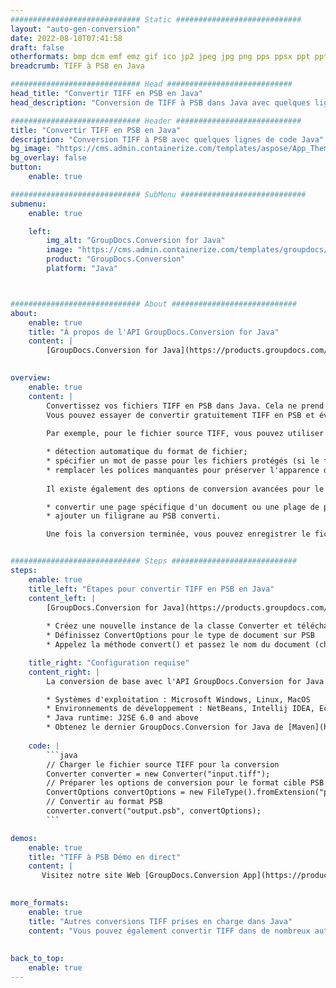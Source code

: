 ```yaml
---
############################# Static ############################
layout: "auto-gen-conversion"
date: 2022-08-10T07:41:58
draft: false
otherformats: bmp dcm emf emz gif ico jp2 jpeg jpg png pps ppsx ppt pptx psb psd svg svgz tga tif tiff webp wmf wmz
breadcrumb: TIFF à PSB en Java

############################# Head ############################
head_title: "Convertir TIFF en PSB en Java"
head_description: "Conversion de TIFF à PSB dans Java avec quelques lignes de code. Convertissez plus de 160 formats de fichiers à l'aide de l'API de conversion de documents GroupDocs pour Java"

############################# Header ############################
title: "Convertir TIFF en PSB en Java"
description: "Conversion TIFF à PSB avec quelques lignes de code Java"
bg_image: "https://cms.admin.containerize.com/templates/aspose/App_Themes/V3/images/bg/header1.png"
bg_overlay: false
button:
    enable: true

############################# SubMenu ############################
submenu:
    enable: true

    left:
        img_alt: "GroupDocs.Conversion for Java"
        image: "https://cms.admin.containerize.com/templates/groupdocs/images/product-logos/90x90-noborder/groupdocs-conversion-java.png"
        product: "GroupDocs.Conversion"
        platform: "Java"



############################# About ############################
about:
    enable: true
    title: "À propos de l'API GroupDocs.Conversion for Java"
    content: |
        [GroupDocs.Conversion for Java](https://products.groupdocs.com/conversion/java/) est une API de conversion de format de fichier avancée pour la conversion entre les formats d'image et de document populaires tels que Microsoft Office, OpenDocument, PDF, HTML, e-mail, CAO. et bien plus encore avec seulement quelques lignes de code. L'API native détecte automatiquement les formats des documents originaux et propose de nombreuses options de personnalisation des documents convertis. Outre la fonction d'extraction d'informations d'un document, il prend également en charge la mise en cache des résultats de conversion sur le disque local par défaut. Cependant, tout type de stockage de cache peut être pris en charge en implémentant les interfaces appropriées - Amazon S3, Dropbox, Google Drive, Windows Azure, Reddis ou tout autre.
    

overview:
    enable: true
    content: |
        Convertissez vos fichiers TIFF en PSB dans Java. Cela ne prend que quelques lignes de code Java sur n'importe quelle plate-forme de votre choix, telle que Windows, Linux, macOS.
        Vous pouvez essayer de convertir gratuitement TIFF en PSB et évaluer la qualité des résultats de conversion. En plus des scripts de conversion de fichiers simples, vous pouvez essayer des options plus sophistiquées pour charger le fichier source TIFF et stocker la sortie PSB. 
        
        Par exemple, pour le fichier source TIFF, vous pouvez utiliser les options de chargement suivantes :

        * détection automatique du format de fichier;
        * spécifier un mot de passe pour les fichiers protégés (si le format de fichier le prend en charge);
        * remplacer les polices manquantes pour préserver l'apparence du document.
        
        Il existe également des options de conversion avancées pour le fichier PSB :

        * convertir une page spécifique d'un document ou une plage de pages;
        * ajouter un filigrane au PSB converti.

        Une fois la conversion terminée, vous pouvez enregistrer le fichier PSB dans votre chemin de fichier local ou dans un stockage tiers tel que FTP, Amazon S3, Google Drive, Dropbox, etc. Veuillez noter - pour convertir TIFF à PSB, vous n'avez pas besoin d'installer de logiciel supplémentaire, tel que MS Office, Open Office, Adobe Acrobat Reader, etc.


############################# Steps ############################
steps:
    enable: true
    title_left: "Étapes pour convertir TIFF en PSB en Java"
    content_left: |
        [GroupDocs.Conversion for Java](https://products.groupdocs.com/conversion/java/) permet aux développeurs de convertir facilement le fichier TIFF en PSB avec quelques lignes de code.
        
        * Créez une nouvelle instance de la classe Converter et téléchargez le fichier TIFF avec le chemin complet
        * Définissez ConvertOptions pour le type de document sur PSB
        * Appelez la méthode convert() et passez le nom du document (chemin complet) et le format (PSB) en tant que paramètre

    title_right: "Configuration requise"
    content_right: |
        La conversion de base avec l'API GroupDocs.Conversion for Java peut être effectuée avec seulement quelques lignes de code. Nos API sont prises en charge sur toutes les principales plates-formes et systèmes d'exploitation. Avant d'exécuter le code ci-dessous, assurez-vous que les prérequis suivants sont installés sur votre système.

        * Systèmes d'exploitation : Microsoft Windows, Linux, MacOS
        * Environnements de développement : NetBeans, Intellij IDEA, Eclipse, etc.
        * Java runtime: J2SE 6.0 and above
        * Obtenez le dernier GroupDocs.Conversion for Java de [Maven](https://repository.groupdocs.com/webapp/#/artifacts/browse/tree/General/repo/com/groupdocs/groupdocs-conversion)
         
    code: |
        ```java    
        // Charger le fichier source TIFF pour la conversion
        Converter converter = new Converter("input.tiff");
        // Préparer les options de conversion pour le format cible PSB
        ConvertOptions convertOptions = new FileType().fromExtension("psb").getConvertOptions();
        // Convertir au format PSB
        converter.convert("output.psb", convertOptions);
        ```

demos:
    enable: true
    title: "TIFF à PSB Démo en direct"
    content: |
       Visitez notre site Web [GroupDocs.Conversion App](https://products.groupdocs.app/conversion/family) et essayez la conversion TIFF à PSB maintenant. La démo gratuite présente les avantages suivants
          

more_formats:
    enable: true
    title: "Autres conversions TIFF prises en charge dans Java"
    content: "Vous pouvez également convertir TIFF dans de nombreux autres formats de fichiers. Veuillez consulter la liste ci-dessous."
       
       
back_to_top:
    enable: true
---
```

